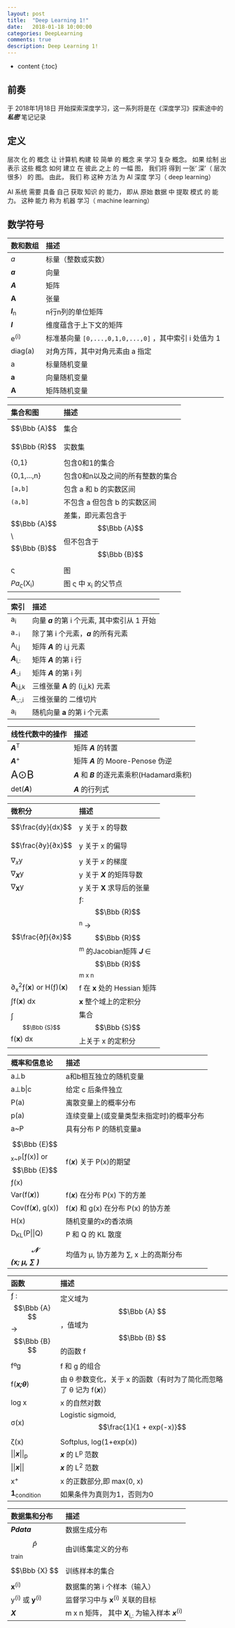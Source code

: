```yaml
---
layout: post
title:  "Deep Learning 1!"
date:   2018-01-18 10:00:00
categories: DeepLearning
comments: true
description: Deep Learning 1!
---
```



* content
{:toc}

## 前奏

于 2018年1月18日 开始探索深度学习，这一系列将是在《深度学习》探索途中的 ___私密___ 笔记记录

## 定义

层次 化 的 概念 让 计算机 构建 较 简单 的 概念 来 学习 复杂 概念。 如果 绘制 出 表示 这些 概念 如何 建立 在 彼此 之上 的 一幅 图， 我们将 得到 一张‘ 深’（ 层次 很多） 的 图。 由此， 我们 称 这种 方法 为 AI 深度 学习（ deep learning）

AI 系统 需要 具备 自己 获取 知识 的 能力， 即从 原始 数据 中 提取 模式 的 能力。 这种 能力 称为 机器 学习（ machine learning）



## 数学符号

| 数和数组 | 描述 |
| :--------- | :--------- |
| _a_ | 标量（整数或实数）|
| ___a___ | 向量 |
| ___A___ | 矩阵 |
| __A__ | 张量 |
| ___I___<sub>n</sub> | n行n列的单位矩阵 |
| ___I___ | 维度蕴含于上下文的矩阵 |
| e<sup>(i)</sup> | 标准基向量 `[0,...,0,1,0,...,0]` ，其中索引 i 处值为 1 |
| diag(a) | 对角方阵，其中对角元素由 a 指定 |
| a | 标量随机变量 |
| __a__ | 向量随机变量 |
| __A__ | 矩阵随机变量 |

| 集合和图 | 描述 |
| :--------- | :--------- |
| $$\Bbb {A}$$ | 集合 |
| $$\Bbb {R}$$ | 实数集 |
| {0,1} | 包含0和1的集合 |
| {0,1,...,n} | 包含0和n以及之间的所有整数的集合 |
| `[a,b]` | 包含 a 和 b 的实数区间 |
| `(a,b]` | 不包含 a 但包含 b 的实数区间 |
| $$\Bbb {A}$$ \ $$\Bbb {B}$$ | 差集，即元素包含于 $$\Bbb {A}$$ 但不包含于 $$\Bbb {B}$$ |
| &sigmaf; | 图 |
| _Pa<sub>&sigmaf;</sub>_(X<sub>i</sub>) | 图 &sigmaf; 中 x<sub>i</sub> 的父节点 |

| 索引 | 描述 |
| :--------- | :--------- |
| a<sub>i</sub> | 向量 ___a___ 的第 i 个元素, 其中索引从 1 开始 |
| a<sub>-i</sub> | 除了第 i 个元素，___a___ 的所有元素 |
| A<sub>i,j</sub> | 矩阵 ___A___ 的 i,j 元素 |
| ___A___<sub>i,:</sub> | 矩阵 ___A___ 的第 i 行 |
| ___A___<sub>:,i</sub> | 矩阵 ___A___ 的第 i 列 |
| __A__<sub>i,j,k</sub> | 三维张量 __A__ 的 (i,j,k) 元素 |
| __A__<sub>:,:,i</sub> | 三维张量的 二维切片 |
| a<sub>i</sub> | 随机向量 __a__ 的第 i 个元素 |

| 线性代数中的操作 | 描述 |
| :--------- | :--------- |
| ___A___<sup>T</sup> | 矩阵 ___A___ 的转置 |
| ___A___<sup>+</sup> | 矩阵 ___A___ 的 Moore-Penose 伪逆 |
| <font size="5">A⊙B</font> | ___A___ 和 ___B___ 的逐元素乘积(Hadamard乘积) |
| det(___A___) | ___A___ 的行列式 |

| 微积分 | 描述 |
| :--------- | :--------- |
| $$\frac{dy}{dx}$$ | y 关于 x 的导数 |
| $$\frac{∂y}{∂x}$$ | y 关于 x 的偏导 |
| &nabla;<sub>_x_</sub>y | y 关于 _x_ 的梯度 |
| &nabla;<sub>___X___</sub>y | y 关于 ___X___ 的矩阵导数 |
| &nabla;<sub>__X__</sub>y | y 关于 __X__ 求导后的张量 |
| $$\frac{∂ƒ}{∂x}$$ | &fnof;: $$\Bbb {R}$$<sup>n</sup> &rarr; $$\Bbb {R}$$<sup>m</sup> 的Jacobian矩阵 ___J___ &isin; $$\Bbb {R}$$<sup>m x n</sup> |
| &part;<sub>x</sub><sup>2</sup>&fnof;(__x__) or H(&fnof;)(__x__) | f 在 __x__ 处的 Hessian 矩阵 |
| &int;f(__x__) dx | __x__ 整个域上的定积分 |
| &int;<sub>$$\Bbb {S}$$</sub>f(__x__) dx | 集合 $$\Bbb {S}$$ 上关于 x 的定积分 |

| 概率和信息论 | 描述 |
| :--------- | :--------- |
| a&perp;b | a和b相互独立的随机变量 |
| a&perp;b&#124;c | 给定 c 后条件独立 |
| P(a) | 离散变量上的概率分布 |
| p(a) | 连续变量上(或变量类型未指定时)的概率分布 |
| a~P | 具有分布 P 的随机变量a |
| $$\Bbb {E}$$<sub>x~P</sub>\[&fnof;(x)\] or $$\Bbb {E}$$&fnof;(x) | f(___x___) 关于 P(x)的期望 |
| Var(f(___x___)) | f(___x___) 在分布 P(x) 下的方差 |
| Cov(f(___x___), g(x)) | f(___x___) 和 g(x) 在分布 P(x) 的协方差 |
| H(x) | 随机变量的x的香浓熵 |
| D<sub>KL</sub>(P&#124;&#124;Q) | P 和 Q 的 KL 散度 |
| ___$$\mathcal {N}$$(x; &mu;, &sum; )___ | 均值为 &mu;, 协方差为 &sum;, x 上的高斯分布 |

| 函数 | 描述 |
| :--------- | :--------- |
| &fnof; : $$\Bbb {A} $$ &rarr; $$\Bbb {B} $$ | 定义域为 $$\Bbb {A} $$，值域为 $$\Bbb {B} $$ 的函数 f |
| f&ordm;g | f 和 g 的组合 |
| f(___x;&theta;___) | 由 &theta; 参数变化，关于 x 的函数（有时为了简化而忽略了 &theta; 记为 f(___x___)） |
| log x | x 的自然对数　|
| &sigma;(x) | Logistic sigmoid, $$\frac{1}{1 + exp(-x)}$$ |
| &zeta;(x) | Softplus, log(1+exp(x)) |
| &#124;&#124;___x___&#124;&#124;<sub>p</sub> | ___x___ 的 L<sup>p</sup> 范数 |
| &#124;&#124;___x___&#124;&#124; | ___x___ 的 L<sup>2</sup> 范数 |
| x<sup>+</sup> | x 的正数部分,即 max(0, x) |
| __1__<sub>condition</sub> | 如果条件为真则为1，否则为0 |


| 数据集和分布 | 描述 |
| :--------- | :--------- |
| ___Pdata___ | 数据生成分布 |
| $$\widehat {P}$$<sub>train</sub> | 由训练集定义的分布 |
| $$\Bbb {X} $$ | 训练样本的集合 |
| __x__<sup>(i)</sup> | 数据集的第 i 个样本（输入） |
| y<sup>(i)</sup> 或 __y__<sup>(i)</sup> | 监督学习中与 __x__<sup>(i)</sup> 关联的目标 |
| ___X___ | m x n 矩阵， 其中 ___X___<sub>i,:</sub> 为输入样本 ___x___<sup>(i)</sup> |




















